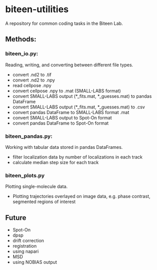 # biteen-utilities
A repository for common coding tasks in the Biteen Lab.   
## Methods:
### biteen_io.py:
Reading, writing, and converting between different file types. 
* convert .nd2 to .tif
* convert .nd2 to .npy
* read cellpose .npy
* convert cellpose .npy to .mat (SMALL-LABS format)
* convert SMALL-LABS output (*_fits.mat, *_guesses.mat) to pandas DataFrame
* convert SMALL-LABS output (*_fits.mat, *_guesses.mat) to .csv
* convert pandas DataFrame to SMALL-LABS format .mat
* convert SMALL-LABS output to Spot-On format
* convert pandas DataFrame to Spot-On format

### biteen_pandas.py:
Working with tabular data stored in pandas DataFrames.
* filter localization data by number of localizations in each track
* calculate median step size for each track

### biteen_plots.py
Plotting single-molecule data.
* Plotting trajectories overlayed on image data, e.g. phase contrast, segmented regions of interest

## Future
* Spot-On
* dpsp
* drift correction
* registration
* using napari
* MSD
* using NOBIAS output